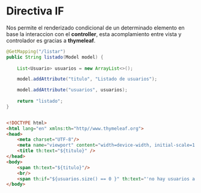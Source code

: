 # Directiva IF

Nos permite el renderizado condicional de un determinado elemento en base la interaccion con el **controller**, esta acomplamiento entre vista y controlador es gracias a **thymeleaf**.  

~~~java
@GetMapping("/listar")
public String listado(Model model) {
    
    List<Usuario> usuarios = new ArrayList<>();

    model.addAttribute("titulo", "Listado de usuarios");

    model.addAttribute("usuarios", usuarios);
    
    return "listado";
}
~~~

~~~html

<!DOCTYPE html>
<html lang="en" xmlns:th="http//www.thymeleaf.org">
<head>
    <meta charset="UTF-8"/>
    <meta name="viewport" content="width=device-width, initial-scale=1.0">
    <title th:text="${titulo}" />
</head>
<body>
    <span th:text="${titulo}"/>
    <br/>
    <span th:if="${usuarios.size() == 0 }" th:text="'no hay usuarios a mostrar'"/>
</body>

~~~
